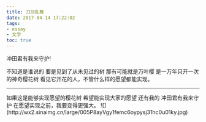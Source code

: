 ```yaml
---
title: 刀剑乱舞
date: 2017-04-14 17:22:02
tags:
- essay
- 文学
toc: true
---
```

冲田君有我来守护!
<!--more-->
不知道是谁说的
要是见到了从未见过的树
那有可能就是万叶樱
是一万年只开一次的神奇樱花树
看见它开花的人，不管什么样的愿望都能实现。
<hr>
如果这是能够实现愿望的樱花树
希望能实现大家的愿望
还有我的
冲田君有我来守护
在愿望实现之前，我要变得更强大。
![](http://wx2.sinaimg.cn/large/005P8ayVgy1femc6oypysj31hc0u01ky.jpg)